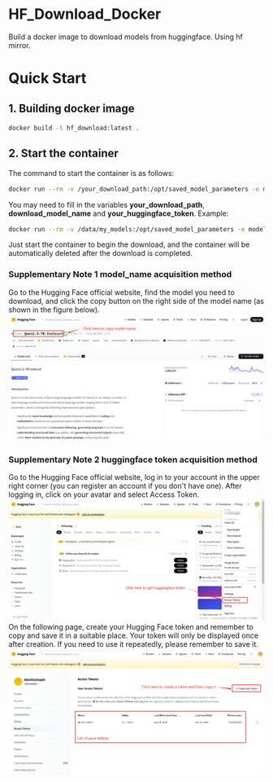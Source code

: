 # HF_Download_Docker
Build a docker image to download models from huggingface. Using hf mirror.

# Quick Start

## 1. Building docker image
```bash
docker build -t hf_download:latest .
```

## 2. Start the container
The command to start the container is as follows:
```bash
docker run --rm -v /your_download_path:/opt/saved_model_parameters -e model_name=download_model_name -e token=your_huggingface_token hf_download:latest
```
You may need to fill in the variables **your_download_path**, **download_model_name** and **your_huggingface_token**. 
Example:
```bash
docker run --rm -v /data/my_models:/opt/saved_model_parameters -e model_name=Qwen/Qwen2.5-14B-Instruct -e token=hf_xxxxxx hf_download:latest
```
Just start the container to begin the download, and the container will be automatically deleted after the download is completed.

### Supplementary Note 1 model_name acquisition method

  Go to the Hugging Face official website, find the model you need to download, and click the copy button on the right side of the model name (as shown in the figure below).
  ![获取模型名称](images/get_model_name.png)

### Supplementary Note 2 huggingface token acquisition method

  Go to the Hugging Face official website, log in to your account in the upper right corner (you can register an account if you don't have one). After logging in, click on your avatar and select Access Token.
  ![获取token图1](images/get_token_1.png)
  On the following page, create your Hugging Face token and remember to copy and save it in a suitable place. Your token will only be displayed once after creation. If you need to use it repeatedly, please remember to save it.
  ![获取token图2](images/get_token_2.png)

